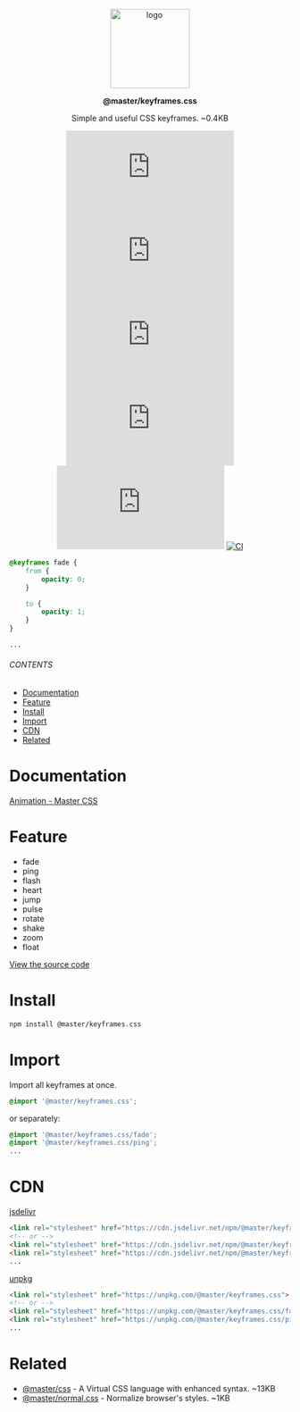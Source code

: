 <br><br>
<div align="center">

<p align="center">
    <img src="https://raw.githubusercontent.com/master-co/package/document/images/logo-and-text.svg" alt="logo" width="142">
</p>
<p align="center">
    <b><!-- name -->@master/keyframes.css<!----></b>
</p>
<p align="center"><!-- package.description -->Simple and useful CSS keyframes. ~0.4KB<!----></p>
<p align="center">
<!-- badges.map((badge) => `\n[![${badge.alt}](${badge.src})](${badge.href})`).join('&nbsp;')-->

[![MIT License](https://flat.badgen.net/github/license/master-co/keyframes.css?color=yellow)](https://github.com/master-co/css/blob/main/LICENSE)
[![Latest Release](https://flat.badgen.net/npm/v/@master/keyframes.css?icon=npm&label&color=yellow)](https://www.npmjs.com/package/@master/keyframes.css)
[![Bundle Size](https://flat.badgen.net/bundlephobia/minzip/@master/keyframes.css?icon=packagephobia&label&color=yellow)](https://bundlephobia.com/package/@master/keyframes.css 'gzip bundle size (including dependencies)')
[![Package Size](https://flat.badgen.net/badgesize/brotli/https://cdn.jsdelivr.net/npm/@master/keyframes.css?icon=jsdelivr&label&color=yellow)](https://unpkg.com/@master/keyframes.css 'brotli package size (without dependencies)')
[![Github](https://flat.badgen.net/badge/icon/master-co%2Fkeyframes.css?icon=github&label&color=yellow)](https://github.com/master-co/keyframes.css)
[![CI](https://flat.badgen.net/github/status/master-co/keyframes.css/main/ci/circleci?icon=circleci)](https://circleci.com/gh/master-co/workflows/keyframes.css/tree/main)
<!-- -->
</p>
</div>

```css
@keyframes fade {
    from {
        opacity: 0;
    }

    to {
        opacity: 1;
    }
}

...
```

###### CONTENTS

- [Documentation](#documentation)
- [Feature](#feature)
- [Install](#install)
- [Import](#import)
- [CDN](#cdn)
- [Related](#related)

# Documentation
[Animation - Master CSS](https://docs.master.co/css/animation)

# Feature
- fade
- ping
- flash
- heart
- jump
- pulse
- rotate
- shake
- zoom
- float

[View the source code](https://github.com/master-co/keyframes.css/tree/main/src)

# Install
```sh
npm install @master/keyframes.css
```

# Import
Import all keyframes at once.
```css
@import '@master/keyframes.css';
```
or separately:
```css
@import '@master/keyframes.css/fade';
@import '@master/keyframes.css/ping';
...
```

# CDN

[jsdelivr](https://www.jsdelivr.com/package/npm/@master/keyframes.css)
```html
<link rel="stylesheet" href="https://cdn.jsdelivr.net/npm/@master/keyframes.css">
<!-- or -->
<link rel="stylesheet" href="https://cdn.jsdelivr.net/npm/@master/keyframes.css/fade.css">
<link rel="stylesheet" href="https://cdn.jsdelivr.net/npm/@master/keyframes.css/ping.css">
...
```
[unpkg](https://unpkg.com/@master/keyframes.css)
```html
<link rel="stylesheet" href="https://unpkg.com/@master/keyframes.css">
<!-- or -->
<link rel="stylesheet" href="https://unpkg.com/@master/keyframes.css/fade.css">
<link rel="stylesheet" href="https://unpkg.com/@master/keyframes.css/ping.css">
...
```

# Related
- [@master/css](https://github.com/master-co/css) - A Virtual CSS language with enhanced syntax. ~13KB
- [@master/normal.css](https://github.com/master-co/normal.css) - Normalize browser's styles. ~1KB
